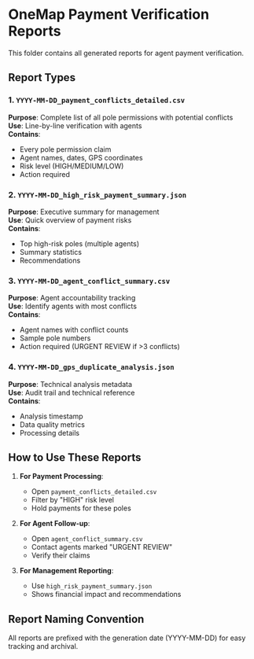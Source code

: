 # OneMap Payment Verification Reports

This folder contains all generated reports for agent payment verification.

## Report Types

### 1. `YYYY-MM-DD_payment_conflicts_detailed.csv`
**Purpose**: Complete list of all pole permissions with potential conflicts  
**Use**: Line-by-line verification with agents  
**Contains**: 
- Every pole permission claim
- Agent names, dates, GPS coordinates
- Risk level (HIGH/MEDIUM/LOW)
- Action required

### 2. `YYYY-MM-DD_high_risk_payment_summary.json`
**Purpose**: Executive summary for management  
**Use**: Quick overview of payment risks  
**Contains**:
- Top high-risk poles (multiple agents)
- Summary statistics
- Recommendations

### 3. `YYYY-MM-DD_agent_conflict_summary.csv`
**Purpose**: Agent accountability tracking  
**Use**: Identify agents with most conflicts  
**Contains**:
- Agent names with conflict counts
- Sample pole numbers
- Action required (URGENT REVIEW if >3 conflicts)

### 4. `YYYY-MM-DD_gps_duplicate_analysis.json`
**Purpose**: Technical analysis metadata  
**Use**: Audit trail and technical reference  
**Contains**:
- Analysis timestamp
- Data quality metrics
- Processing details

## How to Use These Reports

1. **For Payment Processing**:
   - Open `payment_conflicts_detailed.csv`
   - Filter by "HIGH" risk level
   - Hold payments for these poles

2. **For Agent Follow-up**:
   - Open `agent_conflict_summary.csv`
   - Contact agents marked "URGENT REVIEW"
   - Verify their claims

3. **For Management Reporting**:
   - Use `high_risk_payment_summary.json`
   - Shows financial impact and recommendations

## Report Naming Convention
All reports are prefixed with the generation date (YYYY-MM-DD) for easy tracking and archival.